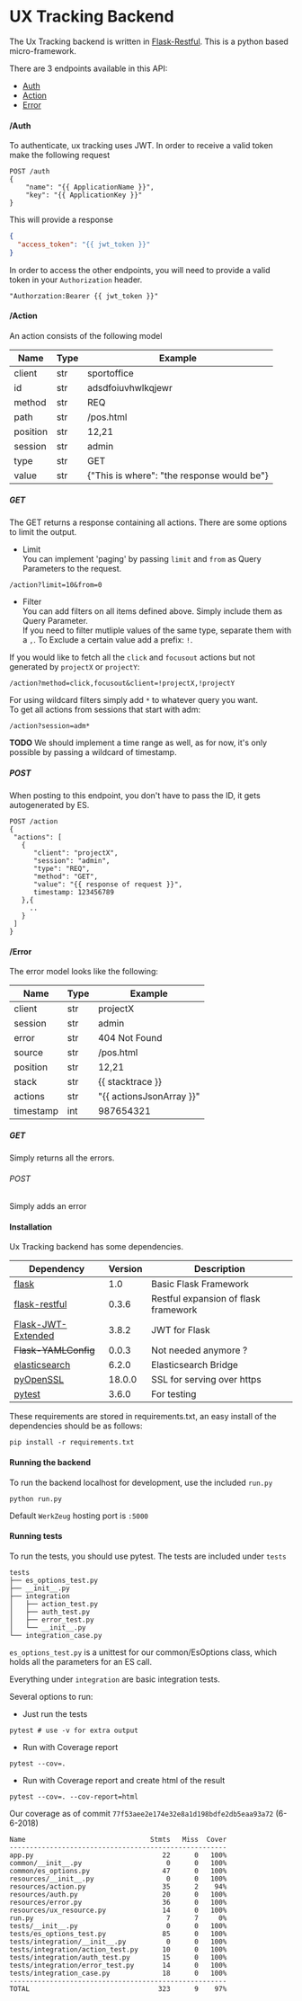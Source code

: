 # UX Tracking Backend

The Ux Tracking backend is written in [Flask-Restful](https://github.com/flask-restful/flask-restful/). This is a python based micro-framework.

There are 3 endpoints available in this API:

- [Auth](#endpointAuth)
- [Action](#endpointAction)
- [Error](#endpointError)

<span id="endpointAuth"></span>
#### /Auth
To authenticate, ux tracking uses JWT. In order to receive a valid token make the following request
```
POST /auth 
{
    "name": "{{ ApplicationName }}",
    "key": "{{ ApplicationKey }}"
}
```

This will provide a response
```json
{
  "access_token": "{{ jwt_token }}"
}
```

In order to access the other endpoints, you will need to provide a valid token in your `Authorization` header.
```
"Authorzation:Bearer {{ jwt_token }}"
```
<span id="endpointAction"></span>
#### /Action
An action consists of the following model

| Name | Type | Example |
| ---  | --- | --- |
| client | str| sportoffice |
| id | str| adsdfoiuvhwlkqjewr |
| method | str| REQ |
| path | str| /pos.html |
| position | str| 12,21 |
| session | str| admin |
| type | str| GET |
| value | str| {"This is where": "the response would be"} |


##### GET  
The GET returns a response containing all actions. There are some options to limit the output.  

- Limit  
You can implement 'paging' by passing `limit` and `from` as Query Parameters to the request.
```
/action?limit=10&from=0
```

- Filter  
You can add filters on all items defined above. Simply include them as Query Parameter.  
If you need to filter mutliple values of the same type, separate them with a `,`. To Exclude a certain value
add a prefix: `!`.

If you would like to fetch all the `click` and `focusout` actions but not generated by `projectX` or `projectY`:
```
/action?method=click,focusout&client=!projectX,!projectY
```

For using wildcard filters simply add `*` to whatever query you want.  
To get all actions from sessions that start with adm:
```
/action?session=adm*
```

**TODO**
We should implement a time range as well, as for now, it's only possible by passing a wildcard of timestamp.

##### POST
When posting to this endpoint, you don't have to pass the ID, it gets autogenerated by ES.
```
POST /action
{
 "actions": [
   {
      "client": "projectX",
      "session": "admin",
      "type": "REQ",
      "method": "GET",
      "value": "{{ response of request }}",
      timestamp: 123456789
   },{
     ..
   }
 ]
}
```

<span id="endpointError"></span>
#### /Error
The error model looks like the following:

|   Name     |      Type    | Example |
|   ---      |      ---     | --- |
| client 	 |  str			| projectX |
| session 	 |  str			| admin |
| error 	 |  str			|  404 Not Found |
| source 	 |  str			|  /pos.html |
| position 	 |  str			| 12,21 |
| stack 	 |  str			|  {{ stacktrace }} |
| actions 	 |  str			|  "{{ actionsJsonArray }}" |
| timestamp  |  int			| 987654321 |

##### GET
Simply returns all the errors.

###### POST
Simply adds an error


#### Installation
Ux Tracking backend has some dependencies.

| Dependency | Version | Description |
| --         | --      | --          |
| [flask](http://flask.pocoo.org/) | 1.0 | Basic Flask Framework|
| [flask-restful](https://github.com/flask-restful/flask-restful/) | 0.3.6 | Restful expansion of flask framework |
| [Flask-JWT-Extended](http://flask-jwt-extended.readthedocs.io/en/latest/) | 3.8.2 | JWT for Flask |
| ~~Flask-YAMLConfig~~ | 0.0.3 | Not needed anymore ? |
| [elasticsearch](https://elasticsearch-py.readthedocs.io/en/master/) | 6.2.0 | Elasticsearch Bridge |
| [pyOpenSSL](https://pyopenssl.org/en/stable/) | 18.0.0 | SSL for serving over https |
| [pytest](https://docs.pytest.org/en/latest/) | 3.6.0 | For testing |

These requirements are stored in requirements.txt, an easy install of the dependencies should be as follows:

```
pip install -r requirements.txt
```

#### Running the backend
To run the backend localhost for development, use the included `run.py`
```
python run.py
```

Default `WerkZeug` hosting port is `:5000`

#### Running tests
To run the tests, you should use pytest. The tests are included under `tests`
```
tests
├── es_options_test.py
├── __init__.py
├── integration
│   ├── action_test.py
│   ├── auth_test.py
│   ├── error_test.py
│   └── __init__.py 
└── integration_case.py
```

`es_options_test.py` is a unittest for our common/EsOptions class, which holds all the parameters for an 
ES call.

Everything under `integration` are basic integration tests.

Several options to run:
- Just run the tests
```
pytest # use -v for extra output
```

- Run with Coverage report
```
pytest --cov=.
```

- Run with Coverage report and create html of the result
```
pytest --cov=. --cov-report=html
```

Our coverage as of commit `77f53aee2e174e32e8a1d198bdfe2db5eaa93a72` (6-6-2018)
```
Name                               Stmts   Miss  Cover
------------------------------------------------------
app.py                                22      0   100%
common/__init__.py                     0      0   100%
common/es_options.py                  47      0   100%
resources/__init__.py                  0      0   100%
resources/action.py                   35      2    94%
resources/auth.py                     20      0   100%
resources/error.py                    36      0   100%
resources/ux_resource.py              14      0   100%
run.py                                 7      7     0%
tests/__init__.py                      0      0   100%
tests/es_options_test.py              85      0   100%
tests/integration/__init__.py          0      0   100%
tests/integration/action_test.py      10      0   100%
tests/integration/auth_test.py        15      0   100%
tests/integration/error_test.py       14      0   100%
tests/integration_case.py             18      0   100%
------------------------------------------------------
TOTAL                                323      9    97%
```
